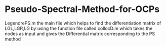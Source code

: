 # Pseudo-Spectral-Method-for-OCPs
LegendrePS.m the main file which helps to find the differentiation matrix of LGL,LGR,LG by using the function file called collocD.m which takes the nodes as input and gives the Differential matrix corresponding to the PS method
